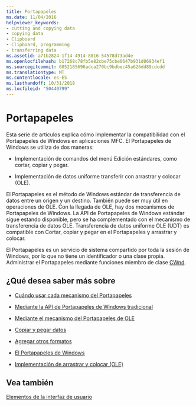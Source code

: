 ```yaml
---
title: Portapapeles
ms.date: 11/04/2016
helpviewer_keywords:
- cutting and copying data
- copying data
- Clipboard
- Clipboard, programming
- transferring data
ms.assetid: a71b2824-1f14-4914-8816-54578d73ad4e
ms.openlocfilehash: b17268c78fb5e82cbe75cbe0647b931d06934ef1
ms.sourcegitcommit: 6052185696adca270bc9bdbec45a626dd89cdcdd
ms.translationtype: MT
ms.contentlocale: es-ES
ms.lasthandoff: 10/31/2018
ms.locfileid: "50440799"
---
```

# <a name="clipboard"></a>Portapapeles

Esta serie de artículos explica cómo implementar la compatibilidad con el Portapapeles de Windows en aplicaciones MFC. El Portapapeles de Windows se utiliza de dos maneras:

- Implementación de comandos del menú Edición estándares, como cortar, copiar y pegar.

- Implementación de datos uniforme transferir con arrastrar y colocar (OLE).

El Portapapeles es el método de Windows estándar de transferencia de datos entre un origen y un destino. También puede ser muy útil en operaciones de OLE. Con la llegada de OLE, hay dos mecanismos de Portapapeles de Windows. La API de Portapapeles de Windows estándar sigue estando disponible, pero se ha complementado con el mecanismo de transferencia de datos OLE. Transferencia de datos uniforme OLE (UDT) es compatible con Cortar, copiar y pegar en el Portapapeles y arrastrar y colocar.

El Portapapeles es un servicio de sistema compartido por toda la sesión de Windows, por lo que no tiene un identificador o una clase propia. Administrar el Portapapeles mediante funciones miembro de clase [CWnd](../mfc/reference/cwnd-class.md).

## <a name="what-do-you-want-to-know-more-about"></a>¿Qué desea saber más sobre

- [Cuándo usar cada mecanismo del Portapapeles](../mfc/clipboard-when-to-use-each-clipboard-mechanism.md)

- [Mediante la API de Portapapeles de Windows tradicional](../mfc/clipboard-using-the-windows-clipboard.md)

- [Mediante el mecanismo del Portapapeles de OLE](../mfc/clipboard-using-the-ole-clipboard-mechanism.md)

- [Copiar y pegar datos](../mfc/clipboard-copying-and-pasting-data.md)

- [Agregar otros formatos](../mfc/clipboard-adding-other-formats.md)

- [El Portapapeles de Windows](https://msdn.microsoft.com/library/ms648709)

- [Implementación de arrastrar y colocar (OLE)](../mfc/drag-and-drop-ole.md)

## <a name="see-also"></a>Vea también

[Elementos de la interfaz de usuario](../mfc/user-interface-elements-mfc.md)

